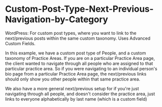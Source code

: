 # Custom-Post-Type-Next-Previous-Navigation-by-Category
WordPress: For custom post types, where you want to link to the next/previous posts within the same custom taxonomy. Uses Advanced Custom Fields.

In this example, we have a custom post type of People, and a custom taxonomy of Practice Areas. If you are on a particular Practice Area page, the client wanted to navigate through all people who are assigned to that particular practice area. So if you were navigating to an individual person's bio page from a particular Practice Area page, the next/previous links should only show you other people within that same practice area.

We also have a more general next/previous setup for if you're just navigating through all people, and doesn't consider the practice area, just links to everyone alphabetically by last name (which is a custom field)

